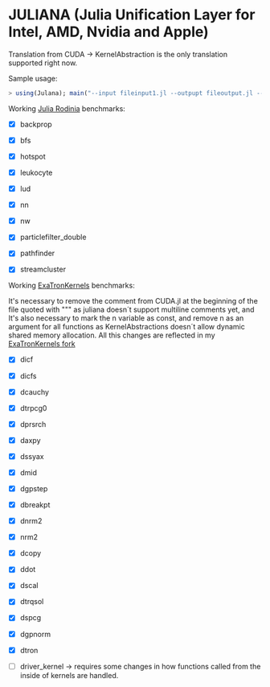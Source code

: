 # JULIANA (**J**ulia **U**nification **L**ayer for **I**ntel, **A**MD, **N**vidia and **A**pple)

Translation from CUDA -> KernelAbstraction is the only translation supported right now.


Sample usage: 
```julia console
> using(Julana); main("--input fileinput1.jl --outpupt fileoutput.jl --backend=(CUDA|ONEAPI|METAL|CPU|AMD) --recursive")
```

Working [Julia Rodinia](https://github.com/JuliaParallel/rodinia/tree/master/julia_cuda) benchmarks:
- [x] backprop
- [x] bfs
- [x] hotspot
- [x] leukocyte
- [x] lud 
- [x] nn
- [x] nw
- [x] particlefilter_double 
- [x] pathfinder
- [x] streamcluster


Working [ExaTronKernels](https://github.com/exanauts/ExaTronKernels.jl) benchmarks:

It's necessary to remove the comment from CUDA.jl at the beginning of the file quoted with """ as juliana doesn´t support multiline comments yet, and It's also necessary to mark the n variable as const, and remove n as an argument for all functions as KernelAbstractions doesn´t allow dynamic shared memory allocation. All this changes are reflected in my [ExaTronKernels fork](https://github.com/101001000/ExaTronKernels.jl)

- [x] dicf 
- [x] dicfs 
- [x] dcauchy
- [x] dtrpcg0
- [x] dprsrch
- [x] daxpy 
- [x] dssyax
- [x] dmid
- [x] dgpstep
- [x] dbreakpt
- [x] dnrm2
- [x] nrm2
- [x] dcopy
- [x] ddot
- [x] dscal
- [x] dtrqsol
- [x] dspcg
- [x] dgpnorm
- [x] dtron
- [ ] driver_kernel -> requires some changes in how functions called from the inside of kernels are handled.

